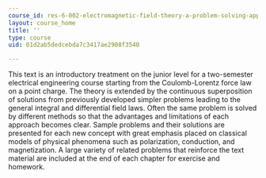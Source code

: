 ```yaml
---
course_id: res-6-002-electromagnetic-field-theory-a-problem-solving-approach-spring-2008
layout: course_home
title: ''
type: course
uid: 01d2ab5dedcebda7c3417ae2908f3540

---
```

This text is an introductory treatment on the junior level for a two-semester electrical engineering course starting from the Coulomb-Lorentz force law on a point charge. The theory is extended by the continuous superposition of solutions from previously developed simpler problems leading to the general integral and differential field laws. Often the same problem is solved by different methods so that the advantages and limitations of each approach becomes clear. Sample problems and their solutions are presented for each new concept with great emphasis placed on classical models of physical phenomena such as polarization, conduction, and magnetization. A large variety of related problems that reinforce the text material are included at the end of each chapter for exercise and homework.
